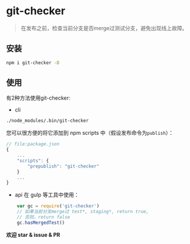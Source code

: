 # git-checker

> 在发布之前，检查当前分支是否merge过测试分支，避免出现线上故障。

## 安装

```bash
npm i git-checker -D
```

## 使用

有2种方法使用git-checker:
+ cli

```bash
./node_modules/.bin/git-checker
```
您可以很方便的将它添加到 npm scripts 中（假设发布命令为`publish`）：
```js
// file:package.json
{
    ...
    "scripts": {
        "prepublish": "git-checker"
    }
    ...
}
```

+ api
在 gulp 等工具中使用：
```js
    var gc = require('git-checker')
    // 如果当前分支merge过 test*, staging*, return true, 
    // 否则，return false
    gc.hasMergedTest()

```

**欢迎 star & issue & PR**
